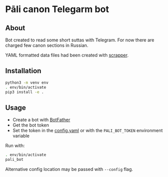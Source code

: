 # Pāli canon Telegarm bot

## About
Bot created to read some short suttas with Telegram. For now there are charged
few canon sections in Russian.

YAML formatted data files had been created with
[scrapper](https://gitlab.com/bergentroll/theravada-ru-sutta-scrapper).


## Installation
```bash
python3 -m venv env
. env/bin/activate
pip3 install -e .
```

## Usage
- Create a bot with [BotFather](https://t.me/BotFather)
- Get the bot token
- Set the token in the [config.yaml](./config.yaml) or with the `PALI_BOT_TOKEN`
    environment variable

Run with:
```bash
. env/bin/activate
pali_bot
```

Alternative config location may be passed with `--config` flag.
